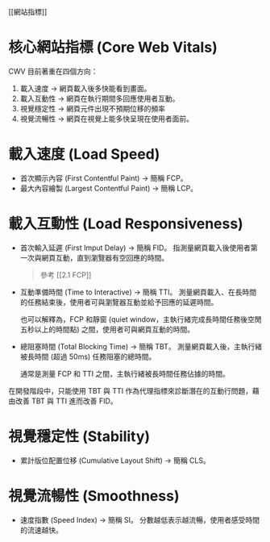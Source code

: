 [[網站指標]]

# 核心網站指標 (Core Web Vitals)
CWV 目前著重在四個方向：
1. 載入速度 -> 網頁載入後多快能看到畫面。
2. 載入互動性 -> 網頁在執行期間多回應使用者互動。
3. 視覺穩定性 -> 網頁元件出現不預期位移的頻率
4. 視覺流暢性 -> 網頁在視覺上能多快呈現在使用者面前。

# 載入速度 (Load Speed)
- 首次顯示內容 (First Contentful Paint) -> 簡稱 FCP。
- 最大內容繪製 (Largest Contentful Paint) -> 簡稱 LCP。

# 載入互動性 (Load Responsiveness)
- 首次輸入延遲 (First Imput Delay) -> 簡稱 FID。
	指測量網頁載入後使用者第一次與網頁互動，直到瀏覽器有空回應的時間。
	
	> 參考 [[2.1 FCP]]
	
- 互動準備時間 (Time to Interactive) -> 簡稱 TTI。
	測量網頁載入、在長時間的任務結束後，使用者可與瀏覽器互動並給予回應的延遲時間。
	
	也可以解釋為，FCP 和靜窗 (quiet window，主執行緒完成長時間任務後空閒五秒以上的時間點) 之間，使用者可與網頁互動的時間。
	
- 總阻塞時間 (Total Blocking Time) -> 簡稱 TBT。
	測量網頁載入後，主執行緒被長時間 (超過 50ms) 任務阻塞的總時間。
	
	通常是測量 FCP 和 TTI 之間，主執行緒被長時間任務佔據的時間。
	
在開發階段中，只能使用 TBT 與 TTI 作為代理指標來診斷潛在的互動行問題，藉由改善 TBT 與 TTI 進而改善 FID。

# 視覺穩定性 (Stability)
- 累計版位配置位移 (Cumulative Layout Shift) -> 簡稱 CLS。

# 視覺流暢性 (Smoothness)
- 速度指數 (Speed Index) -> 簡稱 SI。
	分數越低表示越流暢，使用者感受時間的流速越快。